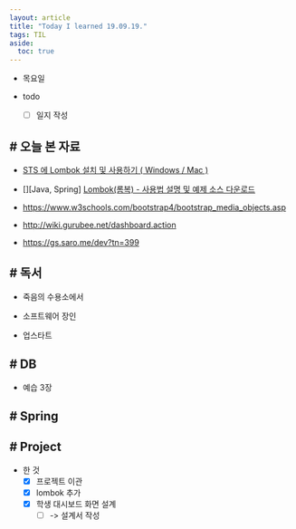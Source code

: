 ```yaml
---
layout: article
title: "Today I learned 19.09.19."
tags: TIL
aside:
  toc: true
---
```


- 목요일
- todo

  - [ ] 일지 작성



## # 오늘 본 자료

- [STS 에 Lombok 설치 및 사용하기 ( Windows / Mac )](https://duzi077.tistory.com/142)

- [][Java, Spring] [Lombok(롬복) - 사용법 설명 및 예제 소스 다운로드](https://niceman.tistory.com/99)

- https://www.w3schools.com/bootstrap4/bootstrap_media_objects.asp

- http://wiki.gurubee.net/dashboard.action

- https://gs.saro.me/dev?tn=399

  

## # 독서

- 죽음의 수용소에서

- 소프트웨어 장인

- 업스타트

  

## # DB

- 예습 3장



## # Spring



## # Project

- 한 것
  - [x] 프로젝트 이관
  - [x] lombok 추가
  - [x] 학생 대시보드 화면 설계
    - [ ] -> 설계서 작성